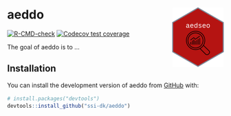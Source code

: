 
<!-- README.md is generated from README.Rmd. Please edit that file -->

# aeddo <img src="man/figures/logo.png" align="right" height="139" alt="" />

<!-- badges: start -->

[![R-CMD-check](https://github.com/ssi-dk/aeddo/actions/workflows/R-CMD-check.yaml/badge.svg)](https://github.com/ssi-dk/aeddo/actions/workflows/R-CMD-check.yaml)
[![Codecov test
coverage](https://codecov.io/gh/ssi-dk/aeddo/branch/main/graph/badge.svg)](https://app.codecov.io/gh/ssi-dk/aeddo?branch=main)
<!-- badges: end -->

The goal of aeddo is to …

## Installation

You can install the development version of aeddo from
[GitHub](https://github.com/) with:

``` r
# install.packages("devtools")
devtools::install_github("ssi-dk/aeddo")
```
